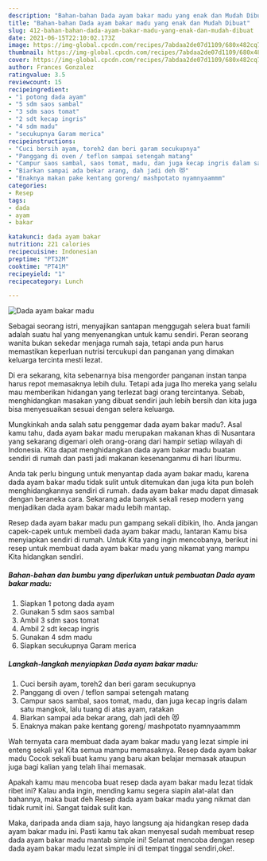 ```yaml
---
description: "Bahan-bahan Dada ayam bakar madu yang enak dan Mudah Dibuat"
title: "Bahan-bahan Dada ayam bakar madu yang enak dan Mudah Dibuat"
slug: 412-bahan-bahan-dada-ayam-bakar-madu-yang-enak-dan-mudah-dibuat
date: 2021-06-15T22:10:02.173Z
image: https://img-global.cpcdn.com/recipes/7abdaa2de07d1109/680x482cq70/dada-ayam-bakar-madu-foto-resep-utama.jpg
thumbnail: https://img-global.cpcdn.com/recipes/7abdaa2de07d1109/680x482cq70/dada-ayam-bakar-madu-foto-resep-utama.jpg
cover: https://img-global.cpcdn.com/recipes/7abdaa2de07d1109/680x482cq70/dada-ayam-bakar-madu-foto-resep-utama.jpg
author: Frances Gonzalez
ratingvalue: 3.5
reviewcount: 15
recipeingredient:
- "1 potong dada ayam"
- "5 sdm saos sambal"
- "3 sdm saos tomat"
- "2 sdt kecap ingris"
- "4 sdm madu"
- "secukupnya Garam merica"
recipeinstructions:
- "Cuci bersih ayam, toreh2 dan beri garam secukupnya"
- "Panggang di oven / teflon sampai setengah matang"
- "Campur saos sambal, saos tomat, madu, dan juga kecap ingris dalam satu mangkok, lalu tuang di atas ayam, ratakan"
- "Biarkan sampai ada bekar arang, dah jadi deh 😻"
- "Enaknya makan pake kentang goreng/ mashpotato nyamnyaammm"
categories:
- Resep
tags:
- dada
- ayam
- bakar

katakunci: dada ayam bakar 
nutrition: 221 calories
recipecuisine: Indonesian
preptime: "PT32M"
cooktime: "PT41M"
recipeyield: "1"
recipecategory: Lunch

---
```



![Dada ayam bakar madu](https://img-global.cpcdn.com/recipes/7abdaa2de07d1109/680x482cq70/dada-ayam-bakar-madu-foto-resep-utama.jpg)

Sebagai seorang istri, menyajikan santapan menggugah selera buat famili adalah suatu hal yang menyenangkan untuk kamu sendiri. Peran seorang  wanita bukan sekedar menjaga rumah saja, tetapi anda pun harus memastikan keperluan nutrisi tercukupi dan panganan yang dimakan keluarga tercinta mesti lezat.

Di era  sekarang, kita sebenarnya bisa mengorder panganan instan tanpa harus repot memasaknya lebih dulu. Tetapi ada juga lho mereka yang selalu mau memberikan hidangan yang terlezat bagi orang tercintanya. Sebab, menghidangkan masakan yang dibuat sendiri jauh lebih bersih dan kita juga bisa menyesuaikan sesuai dengan selera keluarga. 



Mungkinkah anda salah satu penggemar dada ayam bakar madu?. Asal kamu tahu, dada ayam bakar madu merupakan makanan khas di Nusantara yang sekarang digemari oleh orang-orang dari hampir setiap wilayah di Indonesia. Kita dapat menghidangkan dada ayam bakar madu buatan sendiri di rumah dan pasti jadi makanan kesenanganmu di hari liburmu.

Anda tak perlu bingung untuk menyantap dada ayam bakar madu, karena dada ayam bakar madu tidak sulit untuk ditemukan dan juga kita pun boleh menghidangkannya sendiri di rumah. dada ayam bakar madu dapat dimasak dengan beraneka cara. Sekarang ada banyak sekali resep modern yang menjadikan dada ayam bakar madu lebih mantap.

Resep dada ayam bakar madu pun gampang sekali dibikin, lho. Anda jangan capek-capek untuk membeli dada ayam bakar madu, lantaran Kamu bisa menyiapkan sendiri di rumah. Untuk Kita yang ingin mencobanya, berikut ini resep untuk membuat dada ayam bakar madu yang nikamat yang mampu Kita hidangkan sendiri.

<!--inarticleads1-->

##### Bahan-bahan dan bumbu yang diperlukan untuk pembuatan Dada ayam bakar madu:

1. Siapkan 1 potong dada ayam
1. Gunakan 5 sdm saos sambal
1. Ambil 3 sdm saos tomat
1. Ambil 2 sdt kecap ingris
1. Gunakan 4 sdm madu
1. Siapkan secukupnya Garam merica




<!--inarticleads2-->

##### Langkah-langkah menyiapkan Dada ayam bakar madu:

1. Cuci bersih ayam, toreh2 dan beri garam secukupnya
1. Panggang di oven / teflon sampai setengah matang
1. Campur saos sambal, saos tomat, madu, dan juga kecap ingris dalam satu mangkok, lalu tuang di atas ayam, ratakan
1. Biarkan sampai ada bekar arang, dah jadi deh 😻
1. Enaknya makan pake kentang goreng/ mashpotato nyamnyaammm




Wah ternyata cara membuat dada ayam bakar madu yang lezat simple ini enteng sekali ya! Kita semua mampu memasaknya. Resep dada ayam bakar madu Cocok sekali buat kamu yang baru akan belajar memasak ataupun juga bagi kalian yang telah lihai memasak.

Apakah kamu mau mencoba buat resep dada ayam bakar madu lezat tidak ribet ini? Kalau anda ingin, mending kamu segera siapin alat-alat dan bahannya, maka buat deh Resep dada ayam bakar madu yang nikmat dan tidak rumit ini. Sangat taidak sulit kan. 

Maka, daripada anda diam saja, hayo langsung aja hidangkan resep dada ayam bakar madu ini. Pasti kamu tak akan menyesal sudah membuat resep dada ayam bakar madu mantab simple ini! Selamat mencoba dengan resep dada ayam bakar madu lezat simple ini di tempat tinggal sendiri,oke!.

